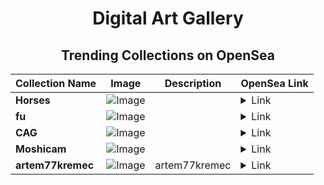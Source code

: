<div align="center">

# Digital Art Gallery

## Trending Collections on OpenSea

| Collection Name                       | Image                                                                                     | Description                       | OpenSea Link                                                                                          |
|---------------------------------------|-------------------------------------------------------------------------------------------|-----------------------------------|--------------------------------------------------------------------------------------------------------|
| **Horses** | ![Image](https://i.seadn.io/s/raw/files/767f847571a29ac6be9d3a9f7e7222cd.png?w=500&auto=format?w=200&auto=format) |  | <details><summary>Link</summary>[Horses](https://opensea.io/collection/horses-133)</details> |
| **fu** | ![Image](https://i.seadn.io/s/raw/files/81734f6e0afdc3d10d51e4b8c7df002c.jpg?w=500&auto=format?w=200&auto=format) |  | <details><summary>Link</summary>[fu](https://opensea.io/collection/fu-32)</details> |
| **CAG** | ![Image](https://i.seadn.io/s/raw/files/487e339ca2ee84f98cd98a20bf1a5d8f.jpg?w=500&auto=format?w=200&auto=format) |  | <details><summary>Link</summary>[CAG](https://opensea.io/collection/cag-6)</details> |
| **Moshicam** | ![Image](https://i.seadn.io/s/raw/files/f786dde68a27ed74cdf884e6d8a711da.png?w=500&auto=format?w=200&auto=format) |  | <details><summary>Link</summary>[Moshicam](https://opensea.io/collection/moshicam-3912)</details> |
| **artem77kremec** | ![Image](https://i.seadn.io/s/raw/files/e17dd9db8ae5fb81184a2550986fd745.png?w=500&auto=format?w=200&auto=format) | artem77kremec | <details><summary>Link</summary>[artem77kremec](https://opensea.io/collection/artem77kremec)</details> |

</div>